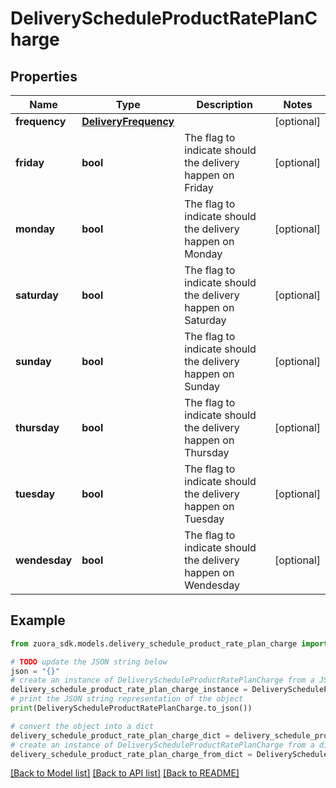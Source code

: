 # DeliveryScheduleProductRatePlanCharge


## Properties

Name | Type | Description | Notes
------------ | ------------- | ------------- | -------------
**frequency** | [**DeliveryFrequency**](DeliveryFrequency.md) |  | [optional] 
**friday** | **bool** | The flag to indicate should the delivery happen on Friday  | [optional] 
**monday** | **bool** | The flag to indicate should the delivery happen on Monday  | [optional] 
**saturday** | **bool** | The flag to indicate should the delivery happen on Saturday  | [optional] 
**sunday** | **bool** | The flag to indicate should the delivery happen on Sunday  | [optional] 
**thursday** | **bool** | The flag to indicate should the delivery happen on Thursday  | [optional] 
**tuesday** | **bool** | The flag to indicate should the delivery happen on Tuesday  | [optional] 
**wendesday** | **bool** | The flag to indicate should the delivery happen on Wendesday  | [optional] 

## Example

```python
from zuora_sdk.models.delivery_schedule_product_rate_plan_charge import DeliveryScheduleProductRatePlanCharge

# TODO update the JSON string below
json = "{}"
# create an instance of DeliveryScheduleProductRatePlanCharge from a JSON string
delivery_schedule_product_rate_plan_charge_instance = DeliveryScheduleProductRatePlanCharge.from_json(json)
# print the JSON string representation of the object
print(DeliveryScheduleProductRatePlanCharge.to_json())

# convert the object into a dict
delivery_schedule_product_rate_plan_charge_dict = delivery_schedule_product_rate_plan_charge_instance.to_dict()
# create an instance of DeliveryScheduleProductRatePlanCharge from a dict
delivery_schedule_product_rate_plan_charge_from_dict = DeliveryScheduleProductRatePlanCharge.from_dict(delivery_schedule_product_rate_plan_charge_dict)
```
[[Back to Model list]](../README.md#documentation-for-models) [[Back to API list]](../README.md#documentation-for-api-endpoints) [[Back to README]](../README.md)


